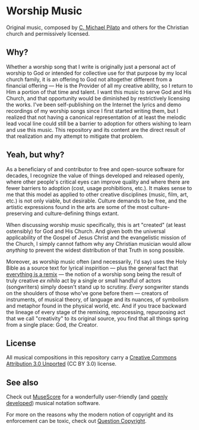 # Worship Music

Original music, composed by [C. Michael
Pilato](http://cmichaelpilato.com) and others for the Christian church
and permissively licensed.

## Why?

Whether a worship song that I write is originally just a personal act
of worship to God or intended for collective use for that purpose by
my local church family, it is an offering to God not altogether
different from a financial offering — He is the Provider of all my
creative ability, so I return to Him a portion of that time and
talent.  I want this music to serve God and His Church, and that
opportunity would be diminished by restrictively licensing the works.
I've been self-publishing on the Internet the lyrics and demo
recordings of my worship songs since I first started writing them, but
I realized that not having a canonical representation of at least the
melodic lead vocal line could still be a barrier to adoption for
others wishing to learn and use this music.  This repository and its
content are the direct result of that realization and my attempt to
mitigate that problem.

## Yeah, but why?

As a beneficiary of and contributor to free and open-source software
for decades, I recognize the value of things developed and released
openly, where other people's critical eyes can improve quality and
where there are fewer barriers to adoption (cost, usage prohibitions,
etc.).  It makes sense to me that this model as applied to other
creative disciplines (music, film, art, etc.) is not only viable, but
desirable.  Culture demands to be free, and the artistic expressions
found in the arts are some of the most culture-preserving and
culture-defining things extant.

When discussing worship music specifically, this is art "created" (at
least ostensibly) for God and His Church.  And given both the
universal applicability of the Gospel of Jesus Christ and the
evangelistic mission of the Church, I simply cannot fathom why any
Christian musician would allow _anything_ to prevent the widest
distribution of that Truth in song possible.

Moreover, as worship music often (and necessarily, I'd say) uses the
Holy Bible as a source text for lyrical inspirition — plus the general
fact that [everything is a remix](https://www.youtube.com/watch?v=nJPERZDfyWc)
— the notion of a worship song being the result of truly creative _ex
nihilo_ act by a single or small handful of actors (songwriters)
simply doesn't stand up to scrutiny.  _Every_ songwriter stands on the
shoulders of those who've gone before them — creators of instruments,
of musical theory, of language and its nuances, of symbolism and
metaphor found in the physical world, etc.  And if you trace backward
the lineage of every stage of the remixing, reprocessing, repurposing
act that we call "creativity" to its original source, you find that
all things spring from a single place: God, _the_ Creator.

## License

All musical compositions in this repository carry a [Creative Commons
Attribution 3.0 Unported](https://creativecommons.org/licenses/by/3.0/)
(CC BY 3.0) license.

## See also

Check out [MuseScore](https://musescore.org) for a wonderfully
user-friendly (and [openly developed](https://github.com/musescore/MuseScore)) 
musical notation software.

For more on the reasons why the modern notion of copyright
and its enforcement can be toxic, check out [Question
Copyright](https://questioncopyright.org/).
